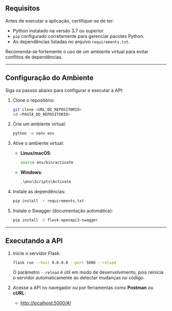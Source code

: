 ## Requisitos

Antes de executar a aplicação, certifique-se de ter:

- Python instalado na versão 3.7 ou superior.
- `pip` configurado corretamente para gerenciar pacotes Python.
- As dependências listadas no arquivo `requirements.txt`.

Recomenda-se fortemente o uso de um ambiente virtual para evitar conflitos de dependências.

---

## Configuração do Ambiente

Siga os passos abaixo para configurar e executar a API:

1. Clone o repositório:
   ```bash
   git clone <URL_DO_REPOSITORIO>
   cd <PASTA_DO_REPOSITORIO>
   ```

2. Crie um ambiente virtual:
   ```bash
   python -m venv env
   ```

3. Ative o ambiente virtual:
   - **Linux/macOS**:
     ```bash
     source env/bin/activate
     ```
   - **Windows**:
     ```cmd
     .\env\Scripts\Activate
     ```

4. Instale as dependências:
   ```bash
   pip install -r requirements.txt
   ```

5. Instale o Swagger (documentação automática):
   ```bash
   pip install -U flask-openapi3-swagger
   ```

---

## Executando a API

1. Inicie o servidor Flask:
   ```bash
   flask run --host 0.0.0.0 --port 5000 --reload
   ```

   O parâmetro `--reload` é útil em modo de desenvolvimento, pois reinicia o servidor automaticamente ao detectar mudanças no código.

2. Acesse a API no navegador ou por ferramentas como **Postman** ou **cURL**:
   - [http://localhost:5000/#/](http://localhost:5000/#/)
